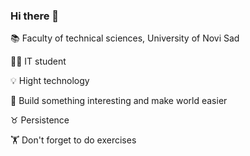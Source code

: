 ### Hi there 👋


 :books: Faculty of technical sciences, University of Novi Sad
 
 :student: IT student
 
 :bulb: Hight technology
 
 :hammer: Build something interesting and make world easier
 
 :taurus: Persistence
 
 :weight_lifting: Don't forget to do exercises
 




